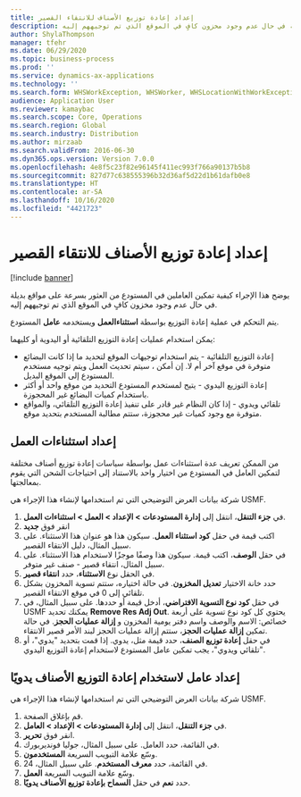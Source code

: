 ```yaml
---
title: إعداد إعادة توزيع الأصناف للانتقاء القصير
description: يوضح هذا الموضوع كيفية تمكين العاملين في المستودع من العثور بسرعة على مواقع بديلة في حال عدم وجود مخزون كافٍ في الموقع الذي تم توجيههم إليه.
author: ShylaThompson
manager: tfehr
ms.date: 06/29/2020
ms.topic: business-process
ms.prod: ''
ms.service: dynamics-ax-applications
ms.technology: ''
ms.search.form: WHSWorkException, WHSWorker, WHSLocationWithWorkException
audience: Application User
ms.reviewer: kamaybac
ms.search.scope: Core, Operations
ms.search.region: Global
ms.search.industry: Distribution
ms.author: mirzaab
ms.search.validFrom: 2016-06-30
ms.dyn365.ops.version: Version 7.0.0
ms.openlocfilehash: 4e8f5c23f82e96145f411ec993f766a90137b5b8
ms.sourcegitcommit: 827d77c638555396b32d36af5d22d1b61dafb0e8
ms.translationtype: HT
ms.contentlocale: ar-SA
ms.lasthandoff: 10/16/2020
ms.locfileid: "4421723"
---
```

# <a name="set-up-short-picking-item-reallocation"></a>إعداد إعادة توزيع الأصناف للانتقاء القصير

[!include [banner](../../includes/banner.md)]

يوضح هذا الإجراء كيفية تمكين العاملين في المستودع من العثور بسرعة على مواقع بديلة في حال عدم وجود مخزون كافٍ في الموقع الذي تم توجيههم إليه. 

يتم التحكم في عملية إعادة التوزيع بواسطة **استثناءالعمل** ويستخدمه **عامل** المستودع.

يمكن استخدام عمليات إعادة التوزيع التلقائية أو اليدوية أو كليهما:

- إعادة التوزيع التلقائية - يتم استخدام توجيهات الموقع لتحديد ما إذا كانت البضائع متوفرة في موقع آخر أم لا. إن أمكن ، سيتم تحديث العمل ويتم توجيه مستخدم المستودع إلى الموقع البديل.
- إعادة التوزيع اليدوي - يتيح لمستخدم المستودع التحديد من موقع واحد أو أكثر باستخدام كميات البضائع غير المحجوزة. 
- تلقائي ويدوي - إذا كان النظام غير قادر على تنفيذ إعادة التوزيع التلقائي، والمواقع متوفرة مع وجود كميات غير محجوزة، ستتم مطالبة المستخدم بتحديد موقع.

## <a name="set-up-work-exceptions"></a>إعداد استثناءات العمل
من الممكن تعريف عدة استثناءات عمل بواسطة سياسات إعادة توزيع أصناف مختلفة لتمكين العامل في المستودع من اختيار واحد بالاستناد إلى احتياجات الشحن التي يقوم بمعالجتها.

شركة بيانات العرض التوضيحي التي تم استخدامها لإنشاء هذا الإجراء هي USMF.

1. في **جزء التنقل**، انتقل إلى **إدارة المستودعات > الإعداد > العمل > استثناءات العمل**.
2. انقر فوق **جديد** 
3. اكتب قيمة في حقل **كود استثناء العمل**. سيكون هذا هو عنوان هذا الاستثناء. على سبيل المثال، دليل الانتقاء القصير.
4. في حقل **الوصف**، اكتب قيمة. سيكون هذا وصفًا موجزًا لاستخدام هذا الاستثناء. على سبيل المثال، انتقاء قصير - صنف غير متوفر.
5. في الحقل نوع **الاستثناء**، حدد **انتقاء قصير**.
6. حدد خانة الاختيار **تعديل المخزون**. في حالة اختياره، ستتم تسوية المخزون بشكل تلقائي إلى 0 في موقع الانتقاء القصير.
7. في حقل **كود نوع التسوية الافتراضي‬**، أدخل قيمة أو حددها. على سبيل المثال، في USMF يمكنك تحديد **Remove Res Adj Out**. يحتوي كل كود نوع تسوية على أربعة خصائص: الاسم والوصف واسم دفتر يومية المخزون و **إزالة عمليات الحجز**. في حالة تمكين **إزالة عمليات الحجز**، ستتم إزالة عمليات الحجز لبند الأمر قصير الانتقاء.  
8. في حقل **إعادة توزيع الصنف**، حدد قيمة مثل، يدوي. إذا قمت بتحديد "يدوي"، أو "تلقائي ويدوي"، يجب تمكين عامل المستودع لاستخدام إعادة التوزيع اليدوي.

## <a name="set-up-a-worker-to-use-manual-item-reallocation"></a>إعداد عامل لاستخدام إعادة التوزيع الأصناف يدويًا

شركة بيانات العرض التوضيحي التي تم استخدامها لإنشاء هذا الإجراء هي USMF.

1. قم بإغلاق الصفحة.
2. في **جزء التنقل**، انتقل إلى **إدارة المستودعات > الإعداد > العامل**.
3. انقر فوق **تحرير**.
4. في القائمة، حدد العامل. على سبيل المثال، جوليا فونديربورك.
5. وسّع علامة التبويب السريعة **المستخدمون**.
6. في القائمة، حدد **معرف المستخدم**. على سبيل المثال، 24.
7. وسّع علامة التبويب السريعة **العمل**.
8. حدد **نعم** في حقل **‏‫السماح بإعادة توزيع الأصناف يدويًا‬**.
